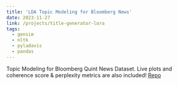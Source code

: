 ```yaml
---
title: 'LDA Topic Modeling for Bloomberg News'
date: 2023-11-27
link: /projects/title-generator-lora
tags:
  - gensim
  - nltk
  - pyladavis
  - pandas
---
```


Topic Modeling for Bloomberg Quint News Dataset. Live plots and coherence score & perplexity metrics are also included!
[Repo](https://github.com/robuno/LDA_TopicModeling_for_News)